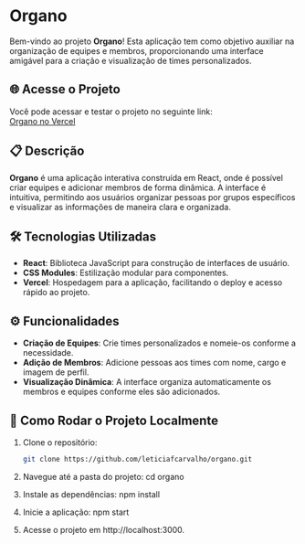 # Organo

Bem-vindo ao projeto **Organo**! Esta aplicação tem como objetivo auxiliar na organização de equipes e membros, proporcionando uma interface amigável para a criação e visualização de times personalizados.

## 🌐 Acesse o Projeto

Você pode acessar e testar o projeto no seguinte link:  
[Organo no Vercel](https://organo-one-tawny.vercel.app)

## 📋 Descrição

**Organo** é uma aplicação interativa construída em React, onde é possível criar equipes e adicionar membros de forma dinâmica. A interface é intuitiva, permitindo aos usuários organizar pessoas por grupos específicos e visualizar as informações de maneira clara e organizada.

## 🛠️ Tecnologias Utilizadas

- **React**: Biblioteca JavaScript para construção de interfaces de usuário.
- **CSS Modules**: Estilização modular para componentes.
- **Vercel**: Hospedagem para a aplicação, facilitando o deploy e acesso rápido ao projeto.

## ⚙️ Funcionalidades

- **Criação de Equipes**: Crie times personalizados e nomeie-os conforme a necessidade.
- **Adição de Membros**: Adicione pessoas aos times com nome, cargo e imagem de perfil.
- **Visualização Dinâmica**: A interface organiza automaticamente os membros e equipes conforme eles são adicionados.

## 🚀 Como Rodar o Projeto Localmente

1. Clone o repositório:

   ```bash
   git clone https://github.com/leticiafcarvalho/organo.git

2. Navegue até a pasta do projeto:
   cd organo

3. Instale as dependências:
  npm install

4. Inicie a aplicação:
  npm start

5. Acesse o projeto em http://localhost:3000.
